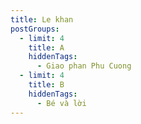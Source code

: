 ```yaml
---
title: Le khan
postGroups:
  - limit: 4
    title: A
    hiddenTags:
      - Giao phan Phu Cuong
  - limit: 4
    title: B
    hiddenTags:
      - Bé và lời
---
```

